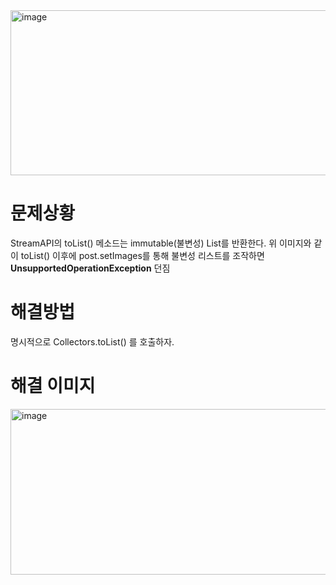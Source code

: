 <img width="568" height="264" alt="image" src="https://github.com/user-attachments/assets/156cfcf4-b8aa-4c56-acf5-586a3101c559" />

# 문제상황
StreamAPI의 toList() 메소드는 immutable(불변성) List를 반환한다.
위 이미지와 같이 toList() 이후에 post.setImages를 통해 불변성 리스트를 조작하면 **UnsupportedOperationException** 던짐

# 해결방법
명시적으로 Collectors.toList() 를 호출하자.


# 해결 이미지
<img width="570" height="265" alt="image" src="https://github.com/user-attachments/assets/b2fc741e-1dfe-4141-9aac-37a6fc6b709a" />
